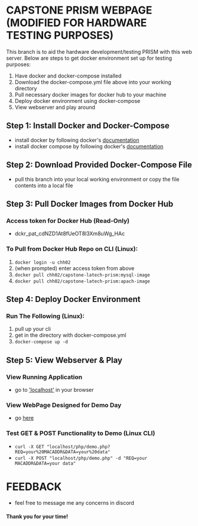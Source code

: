 # CAPSTONE PRISM WEBPAGE (MODIFIED FOR HARDWARE TESTING PURPOSES)
This branch is to aid the hardware development/testing PRISM with this web server.
Below are steps to get docker environment set up for testing purposes:
1. Have docker and docker-compose installed
2. Download the docker-compose.yml file above into your working directory
3. Pull necessary docker images for docker hub to your machine
4. Deploy docker environment using docker-compose
5. View webserver and play around

## Step 1: Install Docker and Docker-Compose
- install docker by following docker's [documentation](https://docs.docker.com/get-docker/)
- install docker compose by following docker's [documentation](https://docs.docker.com/compose/install/)

## Step 2: Download Provided Docker-Compose File
- pull this branch into your local working environment or copy the file contents into a local file

## Step 3: Pull Docker Images from Docker Hub
### Access token for Docker Hub (Read-Only)
- dckr_pat_cdNZD1At8fUeOT8l3Xm8uWg_HAc

### To Pull from Docker Hub Repo on CLI (Linux):
1. `docker login -u chh02`
2. (when prompted) enter access token from above
3. `docker pull chh02/capstone-latech-prism:mysql-image`
4. `docker pull chh02/capstone-latech-prism:apach-image`

## Step 4: Deploy Docker Environment
### Run The Following (Linux):
1. pull up your cli
2. get in the directory with docker-compose.yml
3. `docker-compose up -d`

## Step 5: View Webserver & Play
### View Running Application
- go to ['localhost'](http://localhost) in your browser

### View WebPage Designed for Demo Day
- go [here](http://localhost/pages/demo.html)

### Test GET & POST Functionality to Demo (Linux CLI)
- `curl -X GET "localhost/php/demo.php?REQ=your%20MACADDR&DATA=your%20data"`
- `curl -X POST "localhost/php/demo.php" -d "REQ=your MACADDR&DATA=your data"`

# FEEDBACK
- feel free to message me any concerns in discord

#### Thank you for your time!
